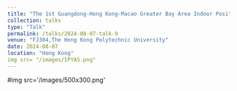 ```yaml
---
title: "The 1st Guangdong-Hong Kong-Macao Greater Bay Area Indoor Positioning Youth Academic Seminar"
collection: talks
type: "Talk"
permalink: /talks/2024-08-07-talk-9
venue: "FJ304,The Hong Kong Polytechnic University"
date: 2024-08-07
location: "Hong Kong"
img src= "/images/IPYAS.png"
---
```


#img src='/images/500x300.png'
